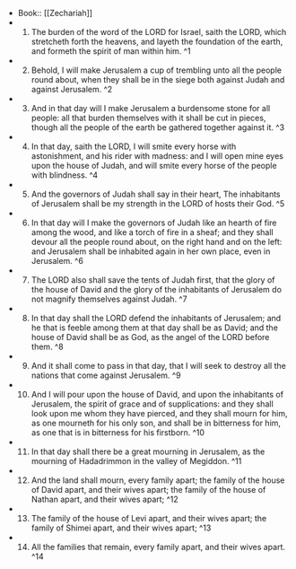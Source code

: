 - Book:: [[Zechariah]]
- 1. The burden of the word of the LORD for Israel, saith the LORD, which stretcheth forth the heavens, and layeth the foundation of the earth, and formeth the spirit of man within him. ^1
- 2. Behold, I will make Jerusalem a cup of trembling unto all the people round about, when they shall be in the siege both against Judah and against Jerusalem. ^2
- 3. And in that day will I make Jerusalem a burdensome stone for all people: all that burden themselves with it shall be cut in pieces, though all the people of the earth be gathered together against it. ^3
- 4. In that day, saith the LORD, I will smite every horse with astonishment, and his rider with madness: and I will open mine eyes upon the house of Judah, and will smite every horse of the people with blindness. ^4
- 5. And the governors of Judah shall say in their heart, The inhabitants of Jerusalem shall be my strength in the LORD of hosts their God. ^5
- 6. In that day will I make the governors of Judah like an hearth of fire among the wood, and like a torch of fire in a sheaf; and they shall devour all the people round about, on the right hand and on the left: and Jerusalem shall be inhabited again in her own place, even in Jerusalem. ^6
- 7. The LORD also shall save the tents of Judah first, that the glory of the house of David and the glory of the inhabitants of Jerusalem do not magnify themselves against Judah. ^7
- 8. In that day shall the LORD defend the inhabitants of Jerusalem; and he that is feeble among them at that day shall be as David; and the house of David shall be as God, as the angel of the LORD before them. ^8
- 9. And it shall come to pass in that day, that I will seek to destroy all the nations that come against Jerusalem. ^9
- 10. And I will pour upon the house of David, and upon the inhabitants of Jerusalem, the spirit of grace and of supplications: and they shall look upon me whom they have pierced, and they shall mourn for him, as one mourneth for his only son, and shall be in bitterness for him, as one that is in bitterness for his firstborn. ^10
- 11. In that day shall there be a great mourning in Jerusalem, as the mourning of Hadadrimmon in the valley of Megiddon. ^11
- 12. And the land shall mourn, every family apart; the family of the house of David apart, and their wives apart; the family of the house of Nathan apart, and their wives apart; ^12
- 13. The family of the house of Levi apart, and their wives apart; the family of Shimei apart, and their wives apart; ^13
- 14. All the families that remain, every family apart, and their wives apart. ^14
